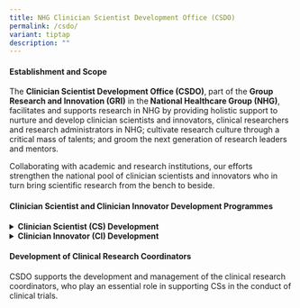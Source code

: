 ```yaml
---
title: NHG Clinician Scientist Development Office (CSDO)
permalink: /csdo/
variant: tiptap
description: ""
---
```

<h4><strong>Establishment and Scope</strong></h4>
<p>The <strong>Clinician Scientist Development Office (CSDO)</strong>,<strong> </strong>part
of the <strong>Group Research and Innovation (GRI)</strong> in the<strong> National Healthcare Group (NHG)</strong>,
facilitates and supports research in NHG by providing holistic support
to nurture and develop clinician scientists and innovators, clinical researchers
and research administrators in NHG; cultivate research culture through
a critical mass of talents; and groom the next generation of research leaders
and mentors.</p>
<p>Collaborating with academic and research institutions, our efforts strengthen
the national pool of clinician scientists and innovators who in turn bring
scientific research from the bench to beside.</p>
<h4><strong>Clinician Scientist and Clinician Innovator Development Programmes</strong></h4>
<div data-type="detailGroup" class="isomer-accordion isomer-accordion-white">
<details class="isomer-details">
<summary><strong>Clinician Scientist (CS) Development</strong>
</summary>
<div data-type="detailsContent" class="isomer-details-content">
<p>Administered by CSDO and jointly supported by our Academic Partner, we
offer a suite of Clinician Scientist (CS) Development Programmes designed
to effectively support NHG clinicians at different stages of their clinical
and research careers.</p>
<p>These Programmes build up clinicians’ research capabilities through curated
resources, training and guidance from experts.</p>
<p><a href="https://talentdev.gri.nhg.com.sg/cs-overview/" rel="noopener nofollow" target="_blank">Learn more here</a>.</p>
<p></p>
</div>
</details>
<details class="isomer-details">
<summary><strong>Clinician Innovator (CI) Development</strong>
</summary>
<div data-type="detailsContent" class="isomer-details-content">
<p>Together with <strong>NHG Centre for Medical Technologies and Innovations (CMTi)</strong>,
CSDO administers and offers the Clinician Innovator (CI) Development Programmes
comprising of foundational programmes designed to empower aspiring CIs
with relevant knowledge and skills.</p>
<p><a href="https://talentdev.gri.nhg.com.sg/ci-overview/" rel="noopener nofollow" target="_blank">Learn more here</a>.</p>
</div>
</details>
</div>
<p></p>
<h4><strong>Development of Clinical Research Coordinators</strong></h4>
<p>CSDO supports the development and management of the clinical research
coordinators, who play an essential role in supporting CSs in the conduct
of clinical trials.</p>
<p>&nbsp;</p>